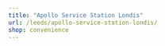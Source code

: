```yaml
---
title: "Apollo Service Station Londis"
url: /leeds/apollo-service-station-londis/
shop: convenience
---
```

